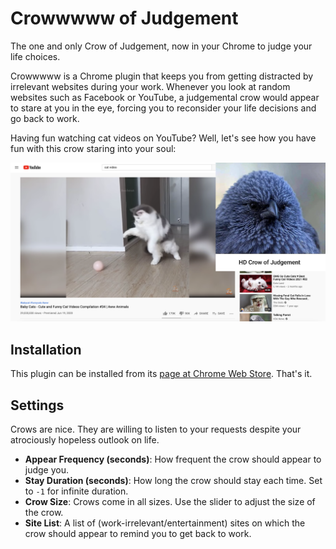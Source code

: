 # Crowwwww of Judgement

The one and only Crow of Judgement, now in your Chrome to judge your life choices.

Crowwwww is a Chrome plugin that keeps you from getting distracted by irrelevant websites during your work. Whenever you look at random websites such as Facebook or YouTube, a judgemental crow would appear to stare at you in the eye, forcing you to reconsider your life decisions and go back to work.

Having fun watching cat videos on YouTube? Well, let's see how you have fun with this crow staring into your soul:

<img src="demo.png" width="600">

## Installation

This plugin can be installed from its [page at Chrome Web Store](). That's it.

## Settings

Crows are nice. They are willing to listen to your requests despite your atrociously hopeless outlook on life.

- __Appear Frequency (seconds)__: How frequent the crow should appear to judge you.
- __Stay Duration (seconds)__: How long the crow should stay each time. Set to `-1` for infinite duration.
- __Crow Size__: Crows come in all sizes. Use the slider to adjust the size of the crow.
- __Site List__: A list of (work-irrelevant/entertainment) sites on which the crow should appear to remind you to get back to work.

